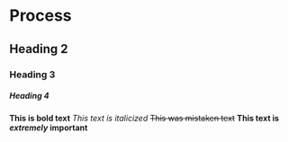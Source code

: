 # Process
## Heading 2
### Heading 3
##### Heading 4
**This is bold text**
*This text is italicized*
~~This was mistaken text~~
**This text is _extremely_ important**
